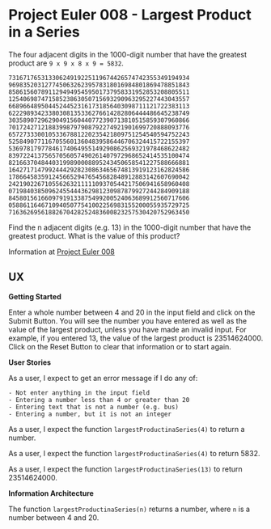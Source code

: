 # Project Euler 008 - Largest Product in a Series

The four adjacent digits in the 1000-digit number that have the greatest product are
`9 x 9 x 8 x 9 = 5832`.


    73167176531330624919225119674426574742355349194934
    96983520312774506326239578318016984801869478851843
    85861560789112949495459501737958331952853208805511
    12540698747158523863050715693290963295227443043557
    66896648950445244523161731856403098711121722383113
    62229893423380308135336276614282806444486645238749
    30358907296290491560440772390713810515859307960866
    70172427121883998797908792274921901699720888093776
    65727333001053367881220235421809751254540594752243
    52584907711670556013604839586446706324415722155397
    53697817977846174064955149290862569321978468622482
    83972241375657056057490261407972968652414535100474
    82166370484403199890008895243450658541227588666881
    16427171479924442928230863465674813919123162824586
    17866458359124566529476545682848912883142607690042
    24219022671055626321111109370544217506941658960408
    07198403850962455444362981230987879927244284909188
    84580156166097919133875499200524063689912560717606
    05886116467109405077541002256983155200055935729725
    71636269561882670428252483600823257530420752963450

Find the n adjacent digits (e.g. 13) in the 1000-digit number that have the greatest product.  What is the value of this product?

Information at [Project Euler 008](https://projecteuler.net/problem=8)

## UX

**Getting Started**

Enter a whole number between 4 and 20 in the input field and click on the Submit Button.  You will see the number you have entered as well as the value of the largest product, unless you have made an invalid input.  For example, if you entered 13, the value of the largest product is 23514624000.  Click on the Reset Button to clear that information or to start again.

**User Stories**

As a user, I expect to get an error message if I do any of:

    - Not enter anything in the input field
    - Entering a number less than 4 or greater than 20
    - Entering text that is not a number (e.g. bus)
    - Entering a number, but it is not an integer

As a user, I expect the function `largestProductinaSeries(4)` to return a number.

As a user, I expect the function `largestProductinaSeries(4)` to return 5832.

As a user, I expect the function `largestProductinaSeries(13)` to return 23514624000.

**Information Architecture**

The function `largestProductinaSeries(n)` returns a number, where `n` is a number between 4 and 20.




